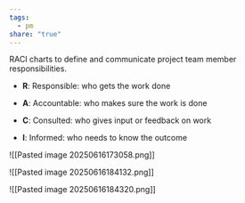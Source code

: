 ```yaml
---
tags:
  - pm
share: "true"
---
```

RACI charts to define and communicate project team member responsibilities.

- **R**: Responsible: who gets the work done

- **A**: Accountable: who makes sure the work is done

- **C**: Consulted: who gives input or feedback on work

- **I**: Informed: who needs to know the outcome

![[Pasted image 20250616173058.png]]

![[Pasted image 20250616184132.png]]

![[Pasted image 20250616184320.png]]
